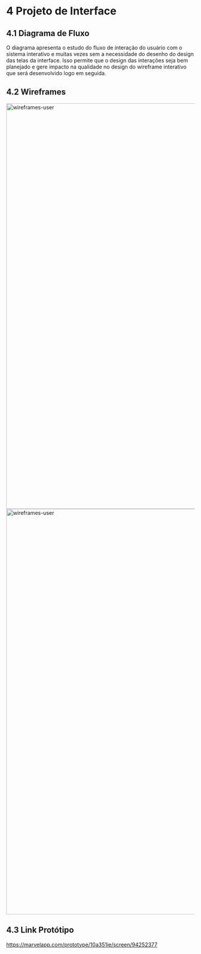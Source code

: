 
# 4 Projeto de Interface

## 4.1 Diagrama de Fluxo

O diagrama apresenta o estudo do fluxo de interação do usuário com o sistema interativo e  muitas vezes sem a necessidade do desenho do design das telas da interface. Isso permite que o design das interações seja bem planejado e gere impacto na qualidade no design do wireframe interativo que será desenvolvido logo em seguida.

## 4.2 Wireframes

<img width="1080" alt="wireframes-user" src="https://github.com/ICEI-PUC-Minas-PMV-ADS/pmv-ads-2024-1-e3-proj-mov-t2-G4-VacinaPlus/assets/129537841/29b89f78-36a5-40fd-9334-2856a4642c69">

<img width="1080" alt="wireframes-user" src="https://github.com/ICEI-PUC-Minas-PMV-ADS/pmv-ads-2024-1-e3-proj-mov-t2-G4-VacinaPlus/assets/129537841/dc918078-fc57-4498-ac25-9470c855d144)">

## 4.3 Link Protótipo

https://marvelapp.com/prototype/10a351ie/screen/94252377
